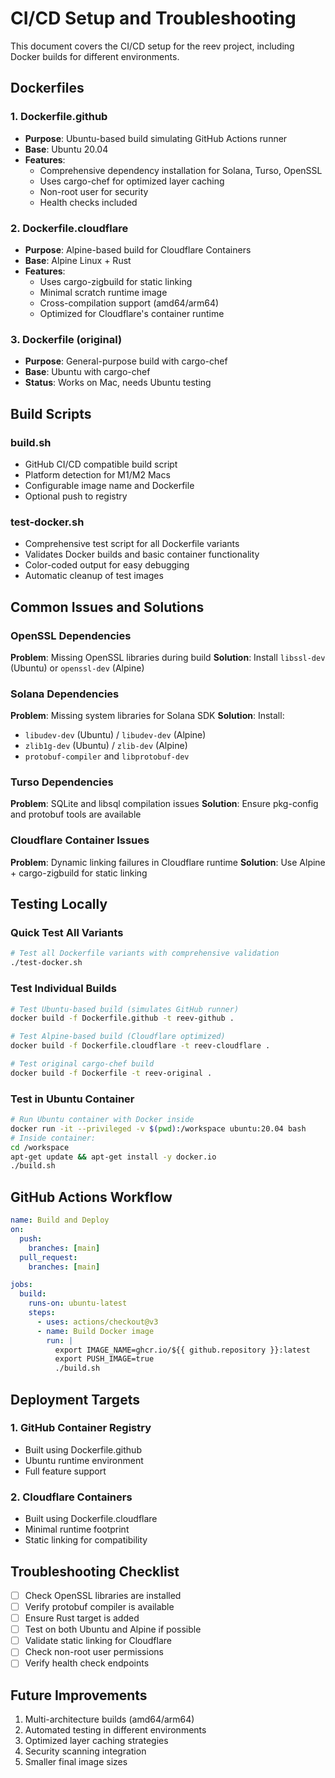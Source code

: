 # CI/CD Setup and Troubleshooting

This document covers the CI/CD setup for the reev project, including Docker builds for different environments.

## Dockerfiles

### 1. Dockerfile.github
- **Purpose**: Ubuntu-based build simulating GitHub Actions runner
- **Base**: Ubuntu 20.04
- **Features**: 
  - Comprehensive dependency installation for Solana, Turso, OpenSSL
  - Uses cargo-chef for optimized layer caching
  - Non-root user for security
  - Health checks included

### 2. Dockerfile.cloudflare
- **Purpose**: Alpine-based build for Cloudflare Containers
- **Base**: Alpine Linux + Rust
- **Features**:
  - Uses cargo-zigbuild for static linking
  - Minimal scratch runtime image
  - Cross-compilation support (amd64/arm64)
  - Optimized for Cloudflare's container runtime

### 3. Dockerfile (original)
- **Purpose**: General-purpose build with cargo-chef
- **Base**: Ubuntu with cargo-chef
- **Status**: Works on Mac, needs Ubuntu testing

## Build Scripts

### build.sh
- GitHub CI/CD compatible build script
- Platform detection for M1/M2 Macs
- Configurable image name and Dockerfile
- Optional push to registry

### test-docker.sh
- Comprehensive test script for all Dockerfile variants
- Validates Docker builds and basic container functionality
- Color-coded output for easy debugging
- Automatic cleanup of test images

## Common Issues and Solutions

### OpenSSL Dependencies
**Problem**: Missing OpenSSL libraries during build
**Solution**: Install `libssl-dev` (Ubuntu) or `openssl-dev` (Alpine)

### Solana Dependencies
**Problem**: Missing system libraries for Solana SDK
**Solution**: Install:
- `libudev-dev` (Ubuntu) / `libudev-dev` (Alpine)
- `zlib1g-dev` (Ubuntu) / `zlib-dev` (Alpine)
- `protobuf-compiler` and `libprotobuf-dev`

### Turso Dependencies
**Problem**: SQLite and libsql compilation issues
**Solution**: Ensure pkg-config and protobuf tools are available

### Cloudflare Container Issues
**Problem**: Dynamic linking failures in Cloudflare runtime
**Solution**: Use Alpine + cargo-zigbuild for static linking

## Testing Locally

### Quick Test All Variants
```bash
# Test all Dockerfile variants with comprehensive validation
./test-docker.sh
```

### Test Individual Builds
```bash
# Test Ubuntu-based build (simulates GitHub runner)
docker build -f Dockerfile.github -t reev-github .

# Test Alpine-based build (Cloudflare optimized)
docker build -f Dockerfile.cloudflare -t reev-cloudflare .

# Test original cargo-chef build
docker build -f Dockerfile -t reev-original .
```

### Test in Ubuntu Container
```bash
# Run Ubuntu container with Docker inside
docker run -it --privileged -v $(pwd):/workspace ubuntu:20.04 bash
# Inside container:
cd /workspace
apt-get update && apt-get install -y docker.io
./build.sh
```

## GitHub Actions Workflow

```yaml
name: Build and Deploy
on:
  push:
    branches: [main]
  pull_request:
    branches: [main]

jobs:
  build:
    runs-on: ubuntu-latest
    steps:
      - uses: actions/checkout@v3
      - name: Build Docker image
        run: |
          export IMAGE_NAME=ghcr.io/${{ github.repository }}:latest
          export PUSH_IMAGE=true
          ./build.sh
```

## Deployment Targets

### 1. GitHub Container Registry
- Built using Dockerfile.github
- Ubuntu runtime environment
- Full feature support

### 2. Cloudflare Containers
- Built using Dockerfile.cloudflare
- Minimal runtime footprint
- Static linking for compatibility

## Troubleshooting Checklist

- [ ] Check OpenSSL libraries are installed
- [ ] Verify protobuf compiler is available
- [ ] Ensure Rust target is added
- [ ] Test on both Ubuntu and Alpine if possible
- [ ] Validate static linking for Cloudflare
- [ ] Check non-root user permissions
- [ ] Verify health check endpoints

## Future Improvements

1. Multi-architecture builds (amd64/arm64)
2. Automated testing in different environments
3. Optimized layer caching strategies
4. Security scanning integration
5. Smaller final image sizes